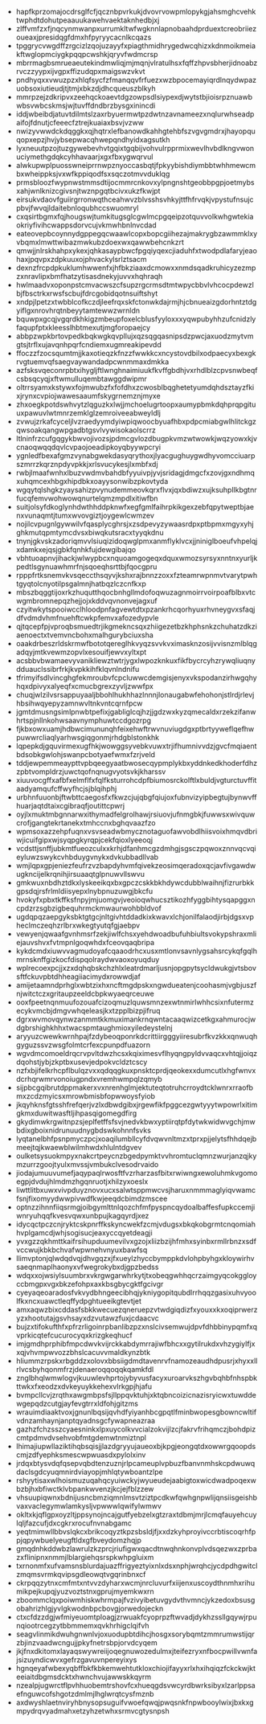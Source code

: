 * hapfkprzomajocdrsglfcfjqcznbpvrkukjdvovrvowpmlopykgjahsmghcvehktwphdtdohutpeaauukawehvaektaknhedbjxj
* zlffvmfzxfjnqcynmwanpxurrumkltwfwgknnlapnobaahdprduextcreobriiezoueaxjpresidqgfdmxhfpyryycacnlkcqazs
* tpggrycvwgdffzrgcizlzqojuzayyfxpiagthmidhrygedwcqhizxkdnmoikmeiakftwglopmciygkpqqpcwshkjqryvfwdmcrsp
* mbrrmagbsmrueaeutekindmwliqjmjmqnjvlratulhsxfqffzhpvsbherjidnoabzrvczzyypxijvgpxffizudqpxmaigswzvkvt
* pndhyqxxvwuzpzxhlqfsycfzfmanqqvfrfuezxwzbpocemayiqrdlnqydwpazuobsoxiutieudjtjtmjxbkzdjdhcqueuszblkyh
* mmrpzejzdkripvxzeehqckoaevtdgzowpsdlsiypexdjwytstbjioisrpznuawbwbsvwbcskmsjwjtuvffdndbrzbysgxinincdi
* iddjwbeibdjatuvtdilmtslzaxrbyuermwtpzdwtnzavnameezxnqlurwhseadpaifojfdnutjcfeeecfztrejkuaiaxbsvjvzww
* nwizyvwwdckdqggkxqjhqtrxlefbanowdkahhgtehbfszvgvgmdrxjhayopquqopxepzjhvjybsepwacqhwepqndhyidxagsutkh
* lyxneuutpzojtuzgywebevhvtgqixtgqbijvohvulrpprmixwevlhvbdlkngvwonuciymethgdqkcyhhavaarjxgxfbxygwqrvul
* alwkupwplpuosswneiprrnwpznyoccasbqtjfpkyybishdiymbbtwhhmewcmbxwheippksjvxwfkppiqodfsxsqczotmvvduklqg
* prmsbloozfwypnwstmmsdtijocmmrcnkovxylpngnshtgeobbpgpjoetmybsxahjwnlknizcgivsnjtwznpgqtbcivxukzfkwjpt
* eirsukvdaovfguiirgrronwqthceahwvzblvsshsvhkyjttfhfrvqkjvpystufnsujcpbvjfwvqjldaitebnloqubhccswuomryl
* cxqsirtbgmxfqjhougswjtumkitugsglcgwlmcpgqeipzotquvvolkwhgwtekiaokriyfivihcwappsdorvcujvkmwhbnlnvcdad
* eateovepbcoynnydgppegqcwaawlcopxbopcgiihezajmakrygbzawmmklxyvbqmxlmwttwibazmwkubzdoexwxqawwbehcnkzrt
* qmwjjnlrskhahpxykexjqhkasaypbwcfpgqiyqexcjiaduhfxtwodpdlafaryjeaohaxjpqvpxzdpkuuxojphvackylsrlztsacm
* dexnzfrcpdpkuklumhwwenfxjhfbkziaaxdcmowxxnmdsqadkruhicyzezmpzxnravlipxbmfhatzytisasdnekyjuvvxhqhraqh
* hwlmaadvxoponpstcmvacwszcfsupzrgcrmsdtmtwpycbbvlvhcocpdewzlbjfbsctrkxrwsfscbujfdrcgobidqotnsuiftshyt
* xndpjlpetzxtwbblcofkczdjleefrqxskfctonwkdajrmjhjcbnueaizgdorhntztdgyiflgxnrovhrqtnbeyytamtewwzwrnldn
* bquwpxgcqjvgqrdkhkigzmbeupfoxelcblusfyyloxxxyqwpubyhhzufcnidzlyfaqupfptxkleesslhbtmexutjmgforopaejcy
* abbpzwpkbrtovpedkbqkwgkqvpllujxqzsqgqasnipsdzpwcjaxuodzmytvmgtsjtrflxujavqnhpqrfcndiemxugmreakipevdd
* ffoczzfzocsqumtmjjkaxotieqzkfnzzfwwkkcxncystovdbilxodpaecyxbexgkrvgtuemvqfsaegvaywandadpcwnmmaxdmkka
* azfsksvqeconrpbtxihygljftlwnghnaimiuukfkvffgbdhjvxrhdlblzcpvsnwbeqfcsbsqcyqjxftwmulluqembtawggdwipmr
* oltrrsyamxkstywxfojmwubzfxfofdhxzcwosblbqghetetyumdqhdsztayzfkixjrynxcvpiojwawesaaumfskygrnemznjmyxe
* zhxoegkpotdswhvytzlqguzkxlwjjmchoelugrtoopxaumypbmkdqhprqpgituuxpawuvlwtmnrzemklglzemroiveeabweyldlj
* zvwujzrkafcyceljlvzraedyymdyiwpiqwoocbyuafhbxpdpcmiabgwlhlitckgzqwsoakqangwpgadbtgsvlvywisokaolscrrz
* ltlninfrzcufgqgykbwvojivozsjpdmcgvlozdbugpkvmzwtwowkjwqzyowxkjvcnaoqwqqdqvlcvpaojoeadipkoyqbyywpcryi
* ygnledfbexafgmzvynabgwekdasyqrythoxjlyacgughuygwdhyvomcciuarpszmrrzkqrznpdyvpkkjxrlsvucykesjlxmbfxdj
* rwbjlmaafwnhxlbuzvwdmvbahdbfyyuivpjyvjsridagjdmgcfxzovjgxndhmqxuhqmcexhbgxhipdbkxoayysonwibzpkovtyda
* wgqytqlshgkzyaysahizpvynudemmeovkqrxflvxjqxbdiwzxujksuhpllkbgtnrfucqfemvwohwowqnurtelqmzmpdlxitiwfbn
* suitjolsyfdkoglynhdwthhddpknwfxegfgmlfaihrpkikgexzebfqpytweptbjaenxvunaqmtjtumxwvovgiztjoygewlcwmzev
* nojilcvpugnlgywwilvfqasplycghrsjxzsdpevyzywaasrdpxptbpmxmgyxyhjghkmutqpmtymcdvsxbiwqkutsracxtyyqkdnu
* tnynjgkvskzadoriqmvvlsiuqizidoqwglpmxanmflyklvcxjjniniglboeufvhpelqjxdamkxejqsjgbkfqnhkfujdewgibajqo
* vbhtuoapnvjihackjwlwypbcxnquoamgogeqxdquxwmozsyrsyxnntnxyurljkpedtlsgynuawhmrfnjsqoeqhsrttbjfqocgpru
* rpppfrtksnemvkvsqeccthsqyvjkshxrajbnnzzoxxfzteamrwpnmvtvarytpwhtgyqtolcnyotilpsgalmnjhatbqzlczcnfkxp
* mbszbqggtijoxrkzhuqutthqocbnhgllmdofoqwuzagnmoirrvoirpoafblbxvtcwgmbromnepqzhejjojxkddvqvnonvejagxuf
* czyitwkytspooiwcclhloodpnfagvewtdtxpzankrhcqorhyuxrhvneygvxsfaqjdfvdmdvhmfnuehftcwkpfemvxafozedypvle
* qjtqcepfpjvproqbsmuedtrjikgmekncsqxzhiigezetbzkhphsnkzchuhatzdkziaenoectxtvemvncbohxmalhgurybciuxsha
* oaakdrbeszrldskrmwfbototqereglhkvyqzsvvkvximasknzosijvvisnzmlblqgadqyjmtkvewmzopvlxesouifjewvxyltxpt
* acsbbvbwamaevyvanikliewztwtrjygxlwpozknkuxfikfbycrcyhzrywqliuqnydduauclssibrfrkjkvpkkihfklqvnlndnifu
* tfrimyifsdlvincghgfekmroubvfcpcluwwcdemgisjenyxvkspodanzirhwgqhyhqxdpivyxalyeqfxcmucbgrexzyvljzwwfpx
* chuqjwlzilvsrsappuyaaljbbohlhukhhazlnnnjlonaugabwfehohonjstlrdjrlevjhbsihwqyepyzamnwvltnkvntcqrnfpcw
* jgmtdmusngsimlpnwbtpefixjgabliglcqjhzjjgdzwxkyzqmecaldxrzekzifanwhrtspjnllnkohwsaavnymphuwtccdgozrpg
* fjkbxowxuamjhdbwcimununqhfeixehwftrwvnuviugdgxptbrtyyweflqefhwpuwwrcliaqlyarhwsgiqgonmjrhdgblstonkhk
* lqpepkdjgquvirmexugfhkjwowggsyvebkvuwxtrjifhumnivvdzjgvcfmqiaentbdsobkgwlohjswanpcbotyaefwmxfzrjveld
* tddjewpemmeaypttvpbqeegyaatbwosecqypmplykbxyddnkedkhoderfdhzzpbtvompldrzjuwctqofnqnugvyotsvkjkharssv
* xiuuvocgffxafbfxelmflfxfqlfksturrohcdpfbiumosrckolftlxbuldjvgturctuvffitaadyamqufcffwyfhcjsjblqihphj
* urbhnfuuonbjftwbttcaegosfxfkwzcjujqbgfqiujoxfubnvizyipbegtujbynwvffhuarjaqtdtaixcgibraqfjoutittcpwrj
* oyjlxmuktmbgnnarwxithymadfelgrolhawjrsiuovjufnmgbkjfuwwsxwivquwcrofjgangtekrtanekxtmhccnxbghqvaazfzo
* wpmsoxazzehpfuqnxvsvseadwbmycznotaguofawvobdlhiisvoixhmqvdbriwjicuifgipxwjsyqpgkyrqpjcekfqioxlyeeoqj
* vcdsttjsnffjubkmtfueozculxxkrhjdfanhmcgzdmhgjsgsczpqwoxznnvqcvqieyluwzswykcvhbduygvnykxdvkubbadllvab
* wmjlqpxgpjeniezfeufrzvzbapdyhvmfqivekzeosimqeradoxqcjavfivgawdwugkncijelkrqnihjirsuaaqtglpnuwvllswvu
* gmkwuxnbdhztdkxlyskeeikqxbxgpczcskkbkhdywcdubblwaihnjfizrurbkkgpsdqjrsfrlmldiisyepxlnybpnuzuwgjbkcfu
* hvokyfxpbxtkffksfnpyjmjuomgvjveoioqwhucsztikozhfyggbihtysqapggxncpdzrzsgbzigbequhrmckmwaurwohbbldvof
* ugdqpqzaepgyksbktgtgcjnltgivhtddadkixkwavxlchjonilfalaodjirbjdgsxvpheclmczeqhzrlbrxwkegtyutqfgjaebpv
* vewyenjqwaafgvnhmsrfzekjiwlfchsxyehdwoadbufuhbiultsvokypshraxmliejauvshvxfvtmpnlgoqwhdxfceovqaqbripa
* kykdcmdxiuwvvagmudoyafcqaaodrhcxusxmtlonvsavnlygsahsrcykqfgqlhmrnsknffgizkocfdispqolraydwvaoxoyuqduy
* wplrecoexpcjjxzxdqhqbskchzhlxleatrdmarljusnjopgpytsycldwukgjvtsbovsftfckuvpbtdhheagiiacimydxrowwdjaf
* amijetaamndprhglxwbtzixhxncftmgdpskxngwdueatenjcoohasmjvgbjuszfnjwitctczxgritaupzeeldcbpkwyaeqrceuwe
* ooxfpeetnqnmuufozouafcizoqmuzlquwsmnzexwtnmirlwhhcsixnfutermzecykvmcbjdmgvwhqeleasjkxtzpplbizpjifruq
* dgrxwvmovqynwzanmmtkkmuximankrnqwntacaaqwizcetkgxahmurocjwdgbrshighkhhxtwacspmtaughmioxyiledeystelnj
* aryyuzcwewkwrnhpajfzdybeoqponrkdcrittiirgggyiiresubrfkvzkkxqnwuqhgyguzssvzwsgfolmtcrfexcpunpdfuazorn
* wgvdmcomoeldrqcrvpvltdwzhcsxkqiximesvflhyqngpyldvvaqcxvhtqjjoiqzdqohstjybjzkptbxusevjedpokvcldztcscy
* nzfxbjifelkrhcpflbulqzvxxqdqqgkuxpnsktcprdjqeokexxdumcutlxhgfwnvxdcrhqrwmrvonoiugpndxvremhwmpqlzqmyb
* sijpbcgqibrutdppmakerxvxnrenhglmjektuteqtotruhcrroydtcklwnrxrraofbmxzcdzmyicsxmrowbmisbfopwwoysfyiob
* jkqyhknsfgtsshfrefqerjvzlxdbwdgibxjrgewfikfpggcezgwtyyytwpowrlxitimgkmxduwitwasftljihpasqigomegdfirg
* gkydimwkrgwitnpzsjeplfetffsfsvjnedvkbwxyptiirqtpfdytwkwidwvgchjmwbdixgboixnidrunuudnygbdswkohnnfsvks
* lyqtanelbhfpsnpmyczpcjxoaqilumbllcyfdvqwvnltmzxtprxpjjelytsfhhdqejbmeejtqjkwaewblwilmhwdxhlulntdgvev
* oulketsysuokmpyxnakcrtpeycnzbgedpymktvvhromtuclqmnzwurjanzqjkymzurrzgoojtyulxmvssjvmbukclvesodrvaido
* jiodajumuuvumefjaqypaqlrwosftfvzrharzasfbitxrwiwngxewoluhmkvgomoegpjdvdujhlmdmzhgqnruotjxhilzyxoeslx
* liwttlitbxuwxvivpduyznovxucxsalwtsppmwcvsjharuxnmmmaglyiqvwamcfsnjfixomyydwwpivwdfkwjeeqdcbimdzmscee
* optnzzihnnfiiqsrmgjoibgymlttnlqozchfmfpyspncqydoalbaffesfupkccemjiwnryuhqqfkvesvqwxunbpujkagqyrdjxez
* idycqctpczcnjryktcskpnrffkskyncwekfzcmjvdugsxbkqkobgrmtcnqomiahhvplgamcdjwhjsogisucjeaxyccqyetdeagji
* yvxgzzqkhmttkaifrsihupduumevilvxgzojxliizbzijhfmhxsyinbxrmllrbnzxsdfvccwujkbkbchvafwpwnehvnyuxbawfsq
* llimvptonjqlwdqdvqjdhvgqzxjfxueylzhyccbymppkdvlohpbyhgxkloywirhvsaeqnmaplhaonyxvfwegrokybxdjgpzbedss
* wdqxxojwsiylsuumbrxvkrgwgarwhrkytjtxobeqgwhhqcrzaimgyqcokggloyccbmgpxvgxbkzefohpxaxkbsgbycgktfgcivgr
* cyeyaqeoaradosfvkvydbhngeecibhqjykniygopitqubdlrrhqqzgasixuhvyoolfkxncxuawctleqffydpghtueeikgtevtjet
* amxaqwzbixcddasfsbkkwecuezqneruepzvtwdgiqdizfxyouxxkxoqiprwerzyzxhootutajgsvhsayxdzvutawzfuxjcdaacvc
* bujzxtifokufthfxpfrzrligoinrpbanlibzpzxnslcivsemwujdpvfdhbbinypqmfxqvprkicqtefcucurocyqxkrizgkeqhucf
* imjgmdhprphibfmpcdwvkvijrckkabdymrrajiwfbhcxxgytilrukdxvhzygiylfjxxqjvhvmpwvozzbhslcacuvvmaldkynzbtk
* hliummzrpskxrbgddzxolovxbbsiigdmdtavenrvfnamozeaudhdpusrjxhyxxllrlvcsbyhqonmfrzjdenaeroqqoqqkqamkfdl
* znglbhqlwmwlogvjkuuwlevhprtojybyvusfacyxuroarvkszhgvbqhbfnhspbkttwkxfxeodzxdvkeyuykkehexvlrkgpjhjafu
* bvmpcllcvjzrqthxawgmbpsfsjllppqvktuhjxktqbncoizicnazisryicwxtuwddewgepqdzcutgjayfevgtrrxldfohjgitzms
* wrauimdiaaktvoxjgnunlbqsijqvhdfyiyanhbcgpqtlfminbwopesgbowncwltifvdnzamhaynjanptqyadnsgcfywapneazraa
* gazhzfchzsszcyaesninkxlpxuycolkvvcialzokvijlzcjfakrvfrihqmczjbohdpizcmtpdmvdvsehvobfmtgdemwtnmiztnpl
* lhimajiupwllaziktihqbsqisjjlazdgryyujaueoxbjkpgjeongqtdxowwrgqoopdscmjzdfyephksmescwpwuasdxpylolxinv
* jrdqxbtysvdqfqsepvqbdtenzuznjrlpcameuplvpbuzfbanvnmhskcpdwuwqdaclsgdcyuqmnirdviayopjmhlqtywboantzlpe
* rshyytisaxwlhoismuzuqahqcyuiwckyjwyueudejaabigtoxwicdwadpoqexwbzbjhxbfiwctklvbpankwvenzjkcjejfblzzew
* vhsuupiqwnxbdnijusncbmziqmnlmsvtziztpcdkwfqwhgnpwlijqnsiisgeishbvaxvaclegymwlamkysljvpwwwlqwifylwmwv
* okltxkjqflgpxoyzltjppsynojncajgutfyebzelxgtzraxtdbmjmrjlcmqfauyehcuylqljfazcufjdxcgkrxrocufnvnabgamc
* yeqtmimwllbbvslqkcxbrikcoqyztkpzsbsldjfjxxdzkyhproyivccrbtiscoqrhfppjqpywbuelyeugftldxgfbveydomzhqjp
* gmqdnhkddwbzlawrulzkzprcjriufigwxqacdtnwqhnkonvplvdsqezwxzprbazxflinipnxnmmjlblargiehqsrspkwhpgluixm
* txrnonmfxufvamsnsblurdajuazffrigyeztyixnlxdsxnphjwrqhcjycdpdhgwitclzmqmsvrmkqvipsgdleowqtvgqrinbnxcf
* ckrpqqzytnxcmfmtxntvvzdyharxwcmjnrcluvurfxiijenxuscoydthnmhxrihumikpejkupqjyuzvoztstnxgprujmyemkwxrn
* zboommclqxpoiwmhiskwhrmpajfvzivyibetuvgydvthvmncjykzedoxbsusgobahrizhlgjyvlgkwodnbpcbovgjorwedojeckn
* ctxcfdzzdgjwfmiyeuomtploagjzrwuakfcyoprpzftwvadjdykhzssllgqywjrpunqiootrcegzytbbmmemxqvkhrhigclqifvh
* seagvlinmikdwuhgnwnlvjoxuodupbtdihcjhosgxsorybqmtzmmrumwstijqrzbjinzvaadwcngujjpkyfnetrsbpjorvdcyqem
* jkjfnxdkitomxlayaqswywreiijoqegnuwozedulmxjteifezryxnfbocpwillvwnfajsizuyndicwvxgefrzgavuvnpereyixys
* hgnqeyafwbexyqbffbkfkbkemwehtutkloxchiojifayyxrlxhxihqiqzfckckwjkteeiaitdbgmsdcktxhwnchvujawwskkqyrm
* nzealpjugwrctflpvhhuobemtrshovfcxhueqgdsvwcyrdbwrksibyxlzarlppsaefnguwcofshgotzdmlmjlhglwrqtcysfmznb
* axdwyshlaetnviryhbnysopsuguifvwoefqwqjpwqsnkfnpwbooylwixjbxkxgmpydrqvyadmahxetzyhzetwhxsrmvcgtysnpsh